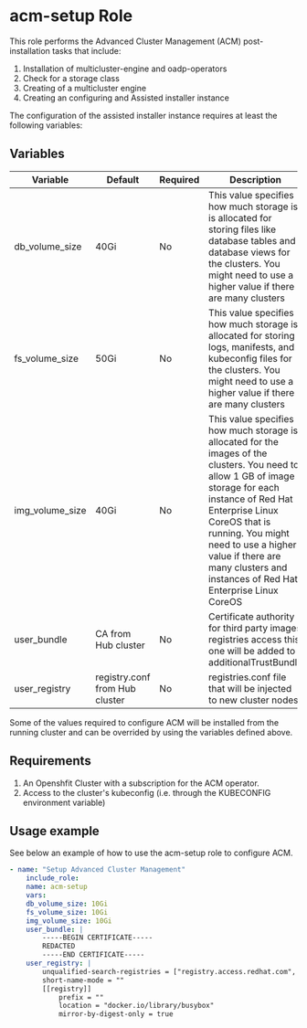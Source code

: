 # acm-setup Role

This role performs the Advanced Cluster Management (ACM) post-installation tasks that include:
1. Installation of multicluster-engine and oadp-operators
1. Check for a storage class
1. Creating of a multicluster engine
1. Creating an configuring and Assisted installer instance

The configuration of the assisted installer instance requires at least the following variables:

## Variables

| Variable                           | Default                       | Required    | Description                                   |
| ---------------------------------- | ----------------------------- | ----------- | ----------------------------------------------|
|db_volume_size                      |40Gi                           |No           | This value specifies how much storage is is allocated for storing files like database tables and database views for the clusters. You might need to use a higher value if there are many clusters|
|fs_volume_size                      |50Gi                           |No           | This value specifies how much storage is allocated for storing logs, manifests, and kubeconfig files for the clusters. You might need to use a higher value if there are many clusters|
|img_volume_size                     |40Gi                           |No           | This value specifies how much storage is allocated for the images of the clusters. You need to allow 1 GB of image storage for each instance of Red Hat Enterprise Linux CoreOS that is running. You might need to use a higher value if there are many clusters and instances of Red Hat Enterprise Linux CoreOS|
|user_bundle                         |CA from Hub cluster            |No           | Certificate authority for third party images registries access this one will be added to additionalTrustBundle |
|user_registry                       |registry.conf from Hub cluster |No           |registries.conf file that will be injected to new cluster nodes |

Some of the values required to configure ACM will be installed from the running cluster and can be overrided by using the variables defined above.

## Requirements
1. An Openshfit Cluster with a subscription for the ACM operator.
1. Access to the cluster's kubeconfig (i.e. through the KUBECONFIG environment variable)

## Usage example

See below an example of how to use the acm-setup role to configure ACM.

```yaml
- name: "Setup Advanced Cluster Management"
    include_role:
    name: acm-setup
    vars:
    db_volume_size: 10Gi
    fs_volume_size: 10Gi
    img_volume_size: 10Gi
    user_bundle: |
        -----BEGIN CERTIFICATE-----
        REDACTED
        -----END CERTIFICATE-----
    user_registry: |
        unqualified-search-registries = ["registry.access.redhat.com", "docker.io"]
        short-name-mode = ""
        [[registry]]
            prefix = ""
            location = "docker.io/library/busybox"
            mirror-by-digest-only = true
```

